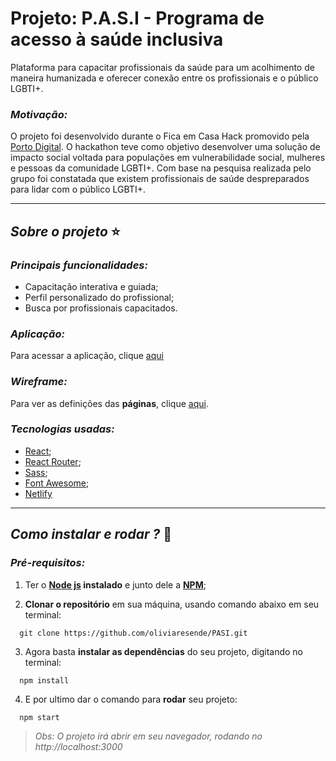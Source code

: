 # Projeto: P.A.S.I - Programa de acesso à saúde inclusiva

Plataforma para capacitar profissionais da saúde para um acolhimento de maneira humanizada e oferecer conexão entre os profissionais e o público LGBTI+.

### *Motivação:*

O projeto foi desenvolvido durante o Fica em Casa Hack promovido pela [Porto Digital](https://www.portodigital.org/home). O hackathon teve como objetivo desenvolver uma solução de impacto social voltada para populações em vulnerabilidade social, mulheres e pessoas da comunidade LGBTI+. Com base na pesquisa realizada pelo grupo foi constatada que existem profissionais de saúde despreparados para lidar com o público LGBTI+.

****
## *Sobre o projeto* ⭐️
### *Principais funcionalidades:*
- Capacitação interativa e guiada;
- Perfil personalizado do profissional;
- Busca por profissionais capacitados.

### *Aplicação:*

Para acessar a aplicação, clique [aqui](https://pasi.netlify.app/)

### *Wireframe:*

Para ver as definições das **páginas**, clique [aqui](https://bit.ly/2z5RR8R).

### *Tecnologias usadas:*

- [React](https://pt-br.reactjs.org/docs/getting-started.html);
- [React Router](https://reacttraining.com/react-router/web/guides/quick-start);
- [Sass](https://sass-lang.com/guide);
- [Font Awesome](https://fontawesome.com/start);
- [Netlify](https://www.netlify.com/)

****
## *Como instalar e rodar ?* 🚀
###  *Pré-requisitos:*
1. Ter o **[Node js](https://nodejs.org/en/) instalado** e junto dele a **[NPM](https://www.npmjs.com/)**;

2. **Clonar o repositório** em sua máquina, usando comando abaixo em seu terminal:

```
  git clone https://github.com/oliviaresende/PASI.git
```

3. Agora basta **instalar as dependências** do seu projeto, digitando no terminal:

```
  npm install
```
4. E por ultimo dar o comando para **rodar** seu projeto:

```
  npm start
```

 > *Obs: O projeto irá abrir em seu navegador, rodando no http://localhost:3000*
